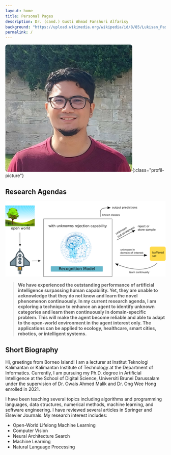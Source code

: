 ```yaml
---
layout: home
title: Personal Pages
description: Dr. (cand.) Gusti Ahmad Fanshuri Alfarisy
background: "https://upload.wikimedia.org/wikipedia/id/8/85/Lukisan_Pasar_Terapung_Banjarmasin.JPG"
permalink: /
---
```


[//]: # ([Petridish]&#40;https://github.com/peterdesmet/petridish&#41; is a Jekyll theme for research project websites. Or your personal blog or lab website. 👩‍🔬 It's mobile-friendly &#40;thanks to [Bootstrap 5]&#40;https://getbootstrap.com/docs/5.1/&#41;&#41;, free, easy to customize, and designed to work well with [GitHub Pages]&#40;https://pages.github.com/&#41;.)

![My picture - Gusti Ahmad Fanshuri Alfarisy](assets/theme/images/profil_pic_me.png "Hello"){:class="profil-picture"}

## Research Agendas

![Current research agendas](assets/theme/images/main_illustration_final.png)
> **We have experienced the outstanding performance of artificial intelligence surpassing human capability. Yet, they are unable to acknowledge that they do not know and learn the novel phenomenon continuously. In my current research agenda, I am exploring a technique to enhance an agent to identify unknown categories and learn them continuously in domain-specific problem.  This will make the agent become reliable and able to adapt to the open-world environment in the agent interest only. The applications can be applied to ecology, healthcare, smart cities, robotics, or intelligent systems.**

## Short Biography

Hi, greetings from Borneo Island! I am a lecturer at Institut Teknologi Kalimantan or Kalimantan Institute of Technology at the Department of Informatics. Currently, I am pursuing my Ph.D. degree in Artificial Intelligence at the School of Digital Science, Universiti Brunei Darussalam under the supervision of Dr. Owais Ahmed Malik and Dr. Ong Wee Hong enrolled in 2021. 

I have been teaching several topics including algorithms and programming languages, data structures, numerical methods, machine learning, and software engineering. I have reviewed several articles in Springer and Elsevier Journals. My research interest includes:

- Open-World Lifelong Machine Learning
- Computer Vision
- Neural Architecture Search
- Machine Learning
- Natural Language Processing


